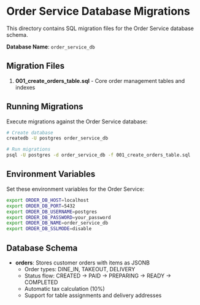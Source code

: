 # Order Service Database Migrations

This directory contains SQL migration files for the Order Service database schema.

**Database Name**: `order_service_db`

## Migration Files

1. **001_create_orders_table.sql** - Core order management tables and indexes

## Running Migrations

Execute migrations against the Order Service database:

```bash
# Create database
createdb -U postgres order_service_db

# Run migrations
psql -U postgres -d order_service_db -f 001_create_orders_table.sql
```

## Environment Variables

Set these environment variables for the Order Service:

```bash
export ORDER_DB_HOST=localhost
export ORDER_DB_PORT=5432
export ORDER_DB_USERNAME=postgres
export ORDER_DB_PASSWORD=your_password
export ORDER_DB_NAME=order_service_db
export ORDER_DB_SSLMODE=disable
```

## Database Schema

- **orders**: Stores customer orders with items as JSONB
  - Order types: DINE_IN, TAKEOUT, DELIVERY
  - Status flow: CREATED → PAID → PREPARING → READY → COMPLETED
  - Automatic tax calculation (10%)
  - Support for table assignments and delivery addresses